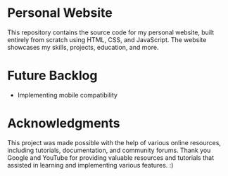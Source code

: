 # Personal Website

This repository contains the source code for my personal website, built entirely from scratch using HTML, CSS, and JavaScript. The website showcases my skills, projects, education, and more.

# Future Backlog

- Implementing mobile compatibility

# Acknowledgments

This project was made possible with the help of various online resources, including tutorials, documentation, and community forums. Thank you Google and YouTube for providing valuable resources and tutorials that assisted in learning and implementing various features. :)
